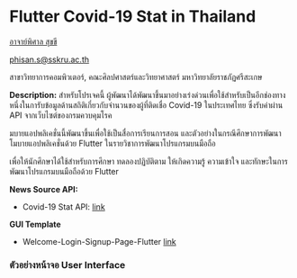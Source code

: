 # Flutter Covid-19 Stat in Thailand

[อาจาย์พิศาล สุขขี](https://www.facebook.com/numvarn)

phisan.s@sskru.ac.th

สาขาวิทยาการคอมพิวเตอร์, คณะศิลปศาสตร์และวิทยาศาสตร์ มหาวิทยาลัยราชภัฏศรีสะเกษ

**Description:**
สำหรับโปรเจคนี้ ผู้พัฒนาได้พัฒนาขึ้นมาอย่างเร่งด่วนเพื่อใช้สำหรับเป็นอีกช่องทางหนึ่งในการับข้อมูลด้านสถิติเกี่ยวกับจำนวนของผู้ที่ติดเชื่อ Covid-19 ในประเทศไทย ซึ่งรับค่าผ่าน API จากเว็บไซต์ของกรมควบคุมโรค

มบายแอปพลิเคชั่นนี้พัฒนาขึ้นเพื่อใช้เป็นสื่อการเรียนการสอน และตัวอย่างในกรณีศึกษาการพัฒนาโมบายแอปพลิเคชั่นด้วย Flutter ในรายวิชาการพัฒนาโปรแกรมบนมือถือ

เพื่อให้นักศึกษาได้ใช้สำหรับการศึกษา ทดลองปฏิบัติตาม ให้เกิดความรู้ ความเข้าใจ และทักษะในการพัฒนาโปรแกรมบนมือถือด้วย Flutter

**News Source API:**
- Covid-19 Stat API: [link](https://covid19.th-stat.com/th/api)

**GUI Template**

- Welcome-Login-Signup-Page-Flutter [link](https://github.com/abuanwar072/Welcome-Login-Signup-Page-Flutter)

### ตัวอย่างหน้าจอ User Interface
